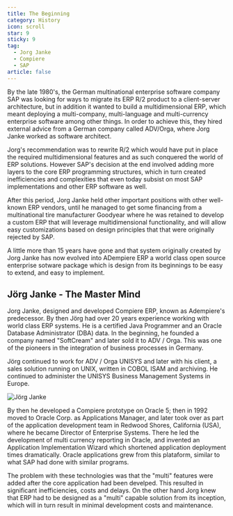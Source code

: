 ```yaml
---
title: The Beginning
category: History
icon: scroll
star: 9
sticky: 9
tag:
  - Jorg Janke
  - Compiere
  - SAP
article: false
---
```


By the late 1980's, the German multinational enterprise software company SAP was looking for ways to migrate its ERP R/2 product to a client-server architecture, but in addition it wanted to build a multidimensional ERP, which meant deploying a multi-company, multi-language and multi-currency enterprise software among other things. In order to achieve this, they hired external advice from a German company called ADV/Orga, where Jorg Janke worked as software architect.

Jorg's recommendation was to rewrite R/2 which would have put in place the required multidimensional features and as such conquered the world of ERP solutions. However SAP's decision at the end involved adding more layers to the core ERP programming structures, which in turn created inefficiencies and complexities that even today subsist on most SAP implementations and other ERP software as well.

After this period, Jorg Janke held other important positions with other well-known ERP vendors, until he managed to get some financing from a multinational tire manufacturer Goodyear where he was retained to develop a custom ERP that will leverage multidimensional functionality, and will allow easy customizations based on design principles that that were originally rejected by SAP.

A little more than 15 years have gone and that system originally created by Jorg Janke has now evolved into ADempiere ERP a world class open source enterprise sotware package which is design from its beginnings to be easy to extend, and easy to implement.

## Jörg Janke - The Master Mind

Jorg Janke, designed and developed Compiere ERP, known as Adempiere's predecessor. By then Jörg had over 20 years experience working with world class ERP systems. He is a certified Java Programmer and an Oracle Database Administrator (DBA) data. In the beginning, he founded a company named "SoftCream" and later sold it to ADV / Orga. This was one of the pioneers in the integration of business processes in Germany.

Jörg continued to work for ADV / Orga UNISYS and later with his client, a sales solution running on UNIX, written in COBOL ISAM and archiving. He continued to administer the UNISYS Business Management Systems in Europe.

![Jörg Janke](/assets/img/about/jj.jpg)

By then he developed a Compiere prototype on Oracle 5; then in 1992 moved to Oracle Corp. as Applications Manager, and later took over as part of the application development team in Redwood Shores, California (USA), where he became Director of Enterprise Systems. There he led the development of multi currency reporting in Oracle, and invented an Application Implementation Wizard which shortened application deployment times dramatically. Oracle applications grew from this plataform, similar to what SAP had done with similar programs.

The problem with these technologies was that the "multi" features were added after the core application had been develped. This resulted in significant inefficiencies, costs and delays. On the other hand Jorg knew that ERP had to be designed as a "multi" capable solution from its inception, which will in turn result in minimal development costs and maintenance.
